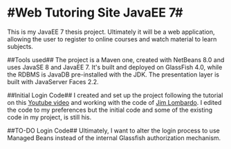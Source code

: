 #Web Tutoring Site JavaEE 7#
======================
This is my JavaEE 7 thesis project. Ultimately it will be a web application, allowing the user to register to online courses and watch material to learn subjects.

##Tools used##
The project is a Maven one, created with NetBeans 8.0 and uses JavaSE 8 and JavaEE 7. It's built and deployed on GlassFish 4.0, while the RDBMS is JavaDB pre-installed with the JDK. The presentation layer is built with JavaServer Faces 2.2.

##Initial Login Code##
I created and set up the project following the tutorial on this [Youtube video](http://youtu.be/1xsU6juUZd0) and working with the code of [Jim Lombardo](https://github.com/jlombardo/jsfsecure). I edited the code to my preferences but the initial code and some of the existing code in my project, is still his.

##TO-DO Login Code##
Ultimately, I want to alter the login process to use Managed Beans instead of the internal Glassfish authorization mechanism.
